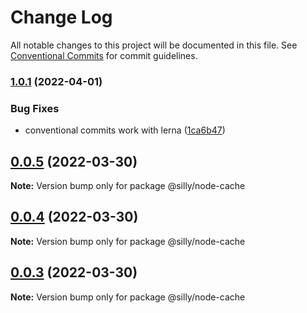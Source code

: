 # Change Log

All notable changes to this project will be documented in this file.
See [Conventional Commits](https://conventionalcommits.org) for commit guidelines.

### [1.0.1](https://github.com/jcprice12/silly-suite/compare/v0.0.5...v1.0.1) (2022-04-01)


### Bug Fixes

* conventional commits work with lerna ([1ca6b47](https://github.com/jcprice12/silly-suite/commit/1ca6b472c28d646bcfeeeca0c00cd2326b7d6e64))



## [0.0.5](https://github.com/jcprice12/silly-suite/compare/v0.0.4...v0.0.5) (2022-03-30)

**Note:** Version bump only for package @silly/node-cache





## [0.0.4](https://github.com/jcprice12/silly-suite/compare/v0.0.3...v0.0.4) (2022-03-30)

**Note:** Version bump only for package @silly/node-cache





## [0.0.3](https://github.com/jcprice12/silly-suite/compare/v0.0.2...v0.0.3) (2022-03-30)

**Note:** Version bump only for package @silly/node-cache

